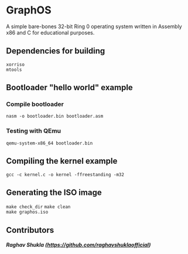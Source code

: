 # GraphOS

A simple bare-bones 32-bit Ring 0 operating system written in Assembly x86 and C for educational purposes. <br>

## Dependencies for building

`xorriso` <br>
`mtools` <br>

## Bootloader "hello world" example

### Compile bootloader

`nasm -o bootloader.bin bootloader.asm`

### Testing with QEmu

`qemu-system-x86_64 bootloader.bin`

## Compiling the kernel example

`gcc -c kernel.c -o kernel -ffreestanding -m32`

## Generating the ISO image

`make check_dir`
`make clean` <br>
`make graphos.iso`

## Contributors

##### Raghav Shukla (https://github.com/raghavshuklaofficial)
